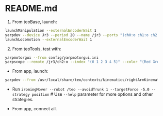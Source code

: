 # README.md

1. From teoBase, launch:
```bash
launchManipulation --externalEncoderWait 1
yarpdev --device Jr3 --period 20 --name /jr3 --ports "(ch0:o ch1:o ch2:o ch3:o)" --channels 24 --ch0:o 0 5 0 5 --ch1:o 6 11 0 5 --ch2:o 12 17 0 5 --ch3:o 18 23 0 5
launchLocomotion --externalEncoderWait 1
```

2. From teoTools, test with:
```bash
yarpmotorgui --from config/yarpmotorgui.ini
yarpscope --remote /jr3/ch2:o --index "(0 1 2 3 4 5)" --color "(Red Green Blue LightRed LightGreen LightBlue)" --min -1000 --max 1000 --x 0 --y 0 --dx 640 --dy 512
```

- From app, launch:
```bash
yarpdev --from /usr/local/share/teo/contexts/kinematics/rightArmKinematics-pan45-tilt30.ini --name /teo/rightArm/CartesianControl --device BasicCartesianControl --angleRepr axisAngle --robot remote_controlboard --local /BasicCartesianControl/teo/rightArm --remote /teo/rightArm
```

- Run `ironingMover --robot /teo --avoidTrunk 1 --targetForce -5.0 --strategy position` # Use `--help` parameter for more options and other strategies.

- From app, connect all.
